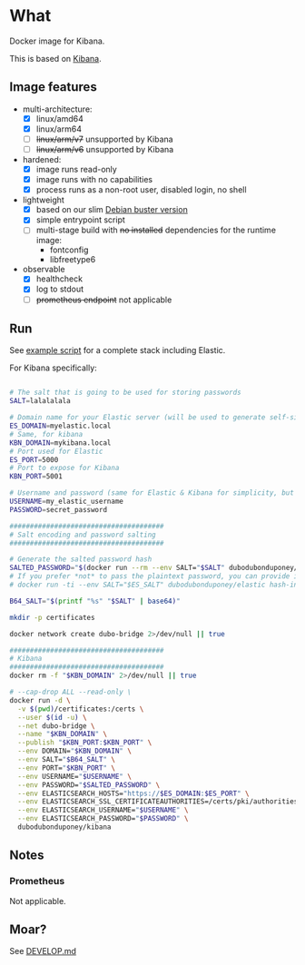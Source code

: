 # What

Docker image for Kibana.

This is based on [Kibana](https://github.com/elastic/kibana).

## Image features

 * multi-architecture:
    * [x] linux/amd64
    * [x] linux/arm64
    * [ ] ~~linux/arm/v7~~ unsupported by Kibana
    * [ ] ~~linux/arm/v6~~ unsupported by Kibana
 * hardened:
    * [x] image runs read-only
    * [x] image runs with no capabilities
    * [x] process runs as a non-root user, disabled login, no shell
 * lightweight
    * [x] based on our slim [Debian buster version](https://github.com/dubo-dubon-duponey/docker-debian)
    * [x] simple entrypoint script
    * [ ] multi-stage build with ~~no installed~~ dependencies for the runtime image:
        * fontconfig
        * libfreetype6
 * observable
    * [x] healthcheck
    * [x] log to stdout
    * [ ] ~~prometheus endpoint~~ not applicable

## Run

See [example script](example/example.sh) for a complete stack including Elastic.

For Kibana specifically:

```bash

# The salt that is going to be used for storing passwords
SALT=lalalalala

# Domain name for your Elastic server (will be used to generate self-signed certificates, and also as a container name)
ES_DOMAIN=myelastic.local
# Same, for kibana
KBN_DOMAIN=mykibana.local
# Port used for Elastic
ES_PORT=5000
# Port to expose for Kibana
KBN_PORT=5001

# Username and password (same for Elastic & Kibana for simplicity, but you may (should!) use different credentials for both services)
USERNAME=my_elastic_username
PASSWORD=secret_password

######################################
# Salt encoding and password salting
######################################

# Generate the salted password hash
SALTED_PASSWORD="$(docker run --rm --env SALT="$SALT" dubodubonduponey/elastic hash -plaintext "$PASSWORD" 2>/dev/null)"
# If you prefer *not* to pass the plaintext password, you can provide it interactively and manually copy the output into SALTED_PASSWORD
# docker run -ti --env SALT="$ES_SALT" dubodubonduponey/elastic hash-interactive

B64_SALT="$(printf "%s" "$SALT" | base64)"

mkdir -p certificates

docker network create dubo-bridge 2>/dev/null || true

######################################
# Kibana
######################################
docker rm -f "$KBN_DOMAIN" 2>/dev/null || true

# --cap-drop ALL --read-only \
docker run -d \
  -v $(pwd)/certificates:/certs \
  --user $(id -u) \
  --net dubo-bridge \
  --name "$KBN_DOMAIN" \
  --publish "$KBN_PORT:$KBN_PORT" \
  --env DOMAIN="$KBN_DOMAIN" \
  --env SALT="$B64_SALT" \
  --env PORT="$KBN_PORT" \
  --env USERNAME="$USERNAME" \
  --env PASSWORD="$SALTED_PASSWORD" \
  --env ELASTICSEARCH_HOSTS="https://$ES_DOMAIN:$ES_PORT" \
  --env ELASTICSEARCH_SSL_CERTIFICATEAUTHORITIES=/certs/pki/authorities/local/root.crt \
  --env ELASTICSEARCH_USERNAME="$USERNAME" \
  --env ELASTICSEARCH_PASSWORD="$PASSWORD" \
  dubodubonduponey/kibana
```

## Notes

### Prometheus

Not applicable.

## Moar?

See [DEVELOP.md](DEVELOP.md)
